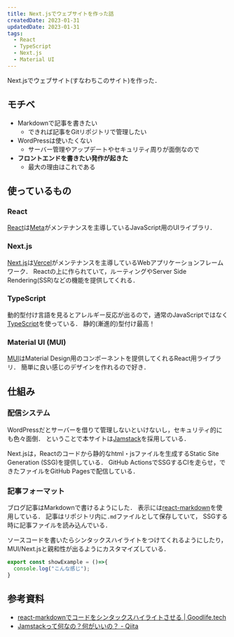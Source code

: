 ```yaml
---
title: Next.jsでウェブサイトを作った話
createdDate: 2023-01-31
updatedDate: 2023-01-31
tags:
  - React
  - TypeScript
  - Next.js
  - Material UI
---
```


Next.jsでウェブサイト(すなわちこのサイト)を作った．

## モチベ

- Markdownで記事を書きたい
  - できれば記事をGitリポジトリで管理したい
- WordPressは使いたくない
  - サーバー管理やアップデートやセキュリティ周りが面倒なので
- **フロントエンドを書きたい発作が起きた**
  - 最大の理由はこれである

## 使っているもの

### React

[React](https://ja.reactjs.org/)は[Meta](https://about.meta.com/)がメンテナンスを主導しているJavaScript用のUIライブラリ．

### Next.js

[Next.js](https://nextjs.org/)は[Vercel](https://vercel.com/home)がメンテナンスを主導しているWebアプリケーションフレームワーク．
Reactの上に作られていて，ルーティングやServer Side Rendering(SSR)などの機能を提供してくれる．

### TypeScript

動的型付け言語を見るとアレルギー反応が出るので，通常のJavaScriptではなく[TypeScript](https://www.typescriptlang.org/)を使っている．
静的(漸進的)型付け最高！

### Material UI (MUI)

[MUI](https://mui.com/)はMaterial Design用のコンポーネントを提供してくれるReact用ライブラリ．
簡単に良い感じのデザインを作れるので好き．

## 仕組み

### 配信システム

WordPressだとサーバーを借りて管理しないといけないし，セキュリティ的にも色々面倒．
ということで本サイトは[Jamstack](https://jamstack.org/)を採用している．

Next.jsは，Reactのコードから静的なhtml・jsファイルを生成するStatic Site Generation (SSG)を提供している．
GitHub ActionsでSSGするCIを走らせ，できたファイルをGitHub Pagesで配信している．

### 記事フォーマット

ブログ記事はMarkdownで書けるようにした．
表示には[react-markdown](https://github.com/remarkjs/react-markdown)を使用している．
記事はリポジトリ内に`.md`ファイルとして保存していて，
SSGする時に記事ファイルを読み込んでいる．

ソースコードを書いたらシンタックスハイライトをつけてくれるようにしたり，MUI/Next.jsと親和性が出るようにカスタマイズしている．

```typescript
export const showExample = ()=>{
  console.log("こんな感じ");
}
```


## 参考資料

- [react-markdownでコードをシンタックスハイライトさせる | Goodlife.tech](https://goodlife.tech/posts/react-markdown-code-highlight.html)
- [Jamstackって何なの？何がいいの？ - Qiita](https://qiita.com/ozaki25/items/4075d03278d1fb51cc37)
